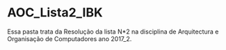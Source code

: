 # AOC_Lista2_IBK
Essa pasta trata da Resolução da lista N*2 na disciplina de Arquitectura e Organisação de Computadores ano 2017_2.
